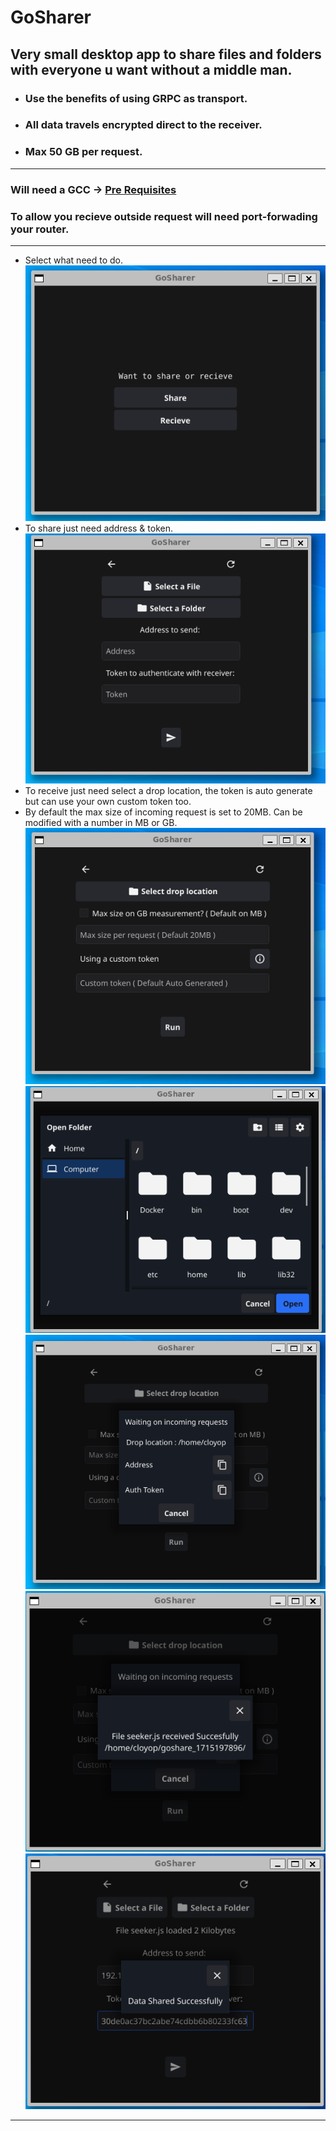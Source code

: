 # GoSharer 
## Very small desktop app to share files and folders with everyone u want without a middle man.

* ### Use the benefits of using GRPC as transport. 
* ### All data travels encrypted direct to the receiver. 
* ### Max 50 GB per request.
---
### Will need a GCC -> [Pre Requisites](https://docs.fyne.io/started/)
### 
### To allow you recieve outside request will need port-forwading your router.
---
* Select what need to do.
![This is JavaScript](images/sh1.png)
* To share just need address & token.  
![This is JavaScript](images/sh2.png)
* To receive just need select a drop location, the token is auto generate but can use your own custom token too.
* By default the max size of incoming request is set to 20MB. Can be modified with a number in MB or GB.
![This is JavaScript](images/sh3.png)
![This is JavaScript](images/sh4.png)
![This is JavaScript](images/sh5.png)
![This is JavaScript](images/sh6.png)
![This is JavaScript](images/sh7.png)
---
